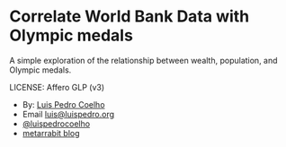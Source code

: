 # Correlate World Bank Data with Olympic medals

A simple exploration of the relationship between wealth, population, and Olympic medals.

LICENSE: Affero GLP (v3)

- By: [Luis Pedro Coelho](http://luispedro.org)
- Email [luis@luispedro.org](mailto:luis@luispedro.org)
- [@luispedrocoelho](https://twitter.com/luispedrocoelho)
- [metarrabit blog](http://metarabbit.wordpress.com)
